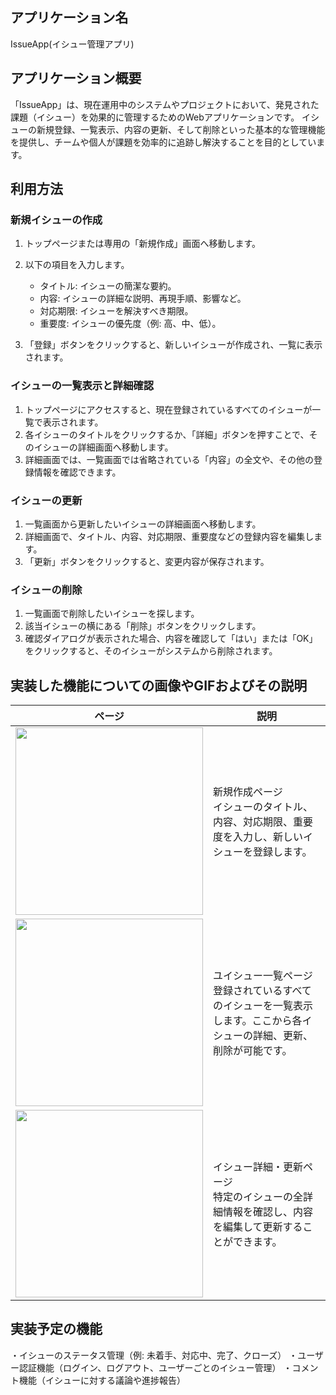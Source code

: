 ## アプリケーション名
IssueApp(イシュー管理アプリ)

## アプリケーション概要
「IssueApp」は、現在運用中のシステムやプロジェクトにおいて、発見された課題（イシュー）を効果的に管理するためのWebアプリケーションです。
イシューの新規登録、一覧表示、内容の更新、そして削除といった基本的な管理機能を提供し、チームや個人が課題を効率的に追跡し解決することを目的としています。

## 利用方法
### 新規イシューの作成
1. トップページまたは専用の「新規作成」画面へ移動します。

2. 以下の項目を入力します。
   - タイトル: イシューの簡潔な要約。
   - 内容: イシューの詳細な説明、再現手順、影響など。
   - 対応期限: イシューを解決すべき期限。
   - 重要度: イシューの優先度（例: 高、中、低）。

3. 「登録」ボタンをクリックすると、新しいイシューが作成され、一覧に表示されます。

### イシューの一覧表示と詳細確認
1. トップページにアクセスすると、現在登録されているすべてのイシューが一覧で表示されます。
2. 各イシューのタイトルをクリックするか、「詳細」ボタンを押すことで、そのイシューの詳細画面へ移動します。
3. 詳細画面では、一覧画面では省略されている「内容」の全文や、その他の登録情報を確認できます。

### イシューの更新
1. 一覧画面から更新したいイシューの詳細画面へ移動します。
2. 詳細画面で、タイトル、内容、対応期限、重要度などの登録内容を編集します。
3. 「更新」ボタンをクリックすると、変更内容が保存されます。

### イシューの削除
1. 一覧画面で削除したいイシューを探します。
2. 該当イシューの横にある「削除」ボタンをクリックします。
3. 確認ダイアログが表示された場合、内容を確認して「はい」または「OK」をクリックすると、そのイシューがシステムから削除されます。

## 実装した機能についての画像やGIFおよびその説明
|ページ|説明|
|---|---|
|<img src="https://media0.giphy.com/media/v1.Y2lkPTc5MGI3NjExc2RpOG1rMW1vdHc3ZGl4aWNuNDd1bXk0d21pMnZnMXNvZmN2MHg4YyZlcD12MV9pbnRlcm5hbF9naWZfYnlfaWQmY3Q9Zw/ot01otzlOYFr0QXy0p/giphy.gif" width="300"/>|新規作成ページ<br> イシューのタイトル、内容、対応期限、重要度を入力し、新しいイシューを登録します。|
|<img src="https://media3.giphy.com/media/v1.Y2lkPTc5MGI3NjExenZyc3I0a2E1bXVpZzVkOWRvcWt4dWtlbTl6MjUxMnhyd3MzeWlsOSZlcD12MV9pbnRlcm5hbF9naWZfYnlfaWQmY3Q9Zw/gjGcA369GfVYPA02b7/giphy.gif" width="300"/>|ユイシュー一覧ページ<br>登録されているすべてのイシューを一覧表示します。ここから各イシューの詳細、更新、削除が可能です。|
|<img src="https://media4.giphy.com/media/v1.Y2lkPTc5MGI3NjExNW1scXU1djZ3YWc0Y2FvMjVyYjRmazZnam84ODIzZ21qaHp1M2xkYiZlcD12MV9pbnRlcm5hbF9naWZfYnlfaWQmY3Q9Zw/81xMzvoZjJRTOpYeQ4/giphy.gif" width="300"/>|イシュー詳細・更新ページ<br>特定のイシューの全詳細情報を確認し、内容を編集して更新することができます。|


## 実装予定の機能
  ・イシューのステータス管理（例: 未着手、対応中、完了、クローズ）
  ・ユーザー認証機能（ログイン、ログアウト、ユーザーごとのイシュー管理）
  ・コメント機能（イシューに対する議論や進捗報告）
